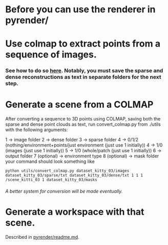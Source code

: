 # Before you can use the renderer in pyrender/

# Use colmap to extract points from a sequence of images.

### See how to do so [here](https://colmap.github.io/). Notably, you must save the sparse and dense reconstructions as text in separate folders for the next step.

# Generate a scene from a COLMAP
After converting a sequence to 3D points using COLMAP, saving both the sparse and dense point clouds as text, run convert_colmap.py from ./utils with the following arguments:

1 -> image folder
2 -> dense folder
3 -> sparse folder
4 -> 0/1/2 (nothing/environment+points/just environment (just use 1 initially))
4 -> 1/0   (images (just use 1 initially))
5 -> 1/0   (whole/patch (just use 1 initially))
6 -> output folder
7 (optional) -> environment type
8 (optional) -> mask folder
your command should look something like

```python utils/convert_colmap.py dataset_kitty_03/images dataset_kitty_03/sparse/txt dataset_kitty_03/dense/txt 1 1 1 /scene_kitti_03 1 dataset_kitty_03/masks```

###### A better system for conversion will be made eventually.
# Generate a workspace with that scene.

Described in [pyrender/readme.md](/pyrender/readme.md).